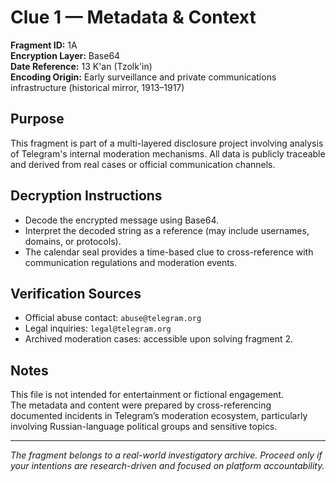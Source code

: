 # Clue 1 — Metadata & Context

**Fragment ID:** 1A  
**Encryption Layer:** Base64  
**Date Reference:** 13 K'an (Tzolk'in)  
**Encoding Origin:** Early surveillance and private communications infrastructure (historical mirror, 1913–1917)

## Purpose

This fragment is part of a multi-layered disclosure project involving analysis of Telegram's internal moderation mechanisms. All data is publicly traceable and derived from real cases or official communication channels.

## Decryption Instructions

- Decode the encrypted message using Base64.
- Interpret the decoded string as a reference (may include usernames, domains, or protocols).
- The calendar seal provides a time-based clue to cross-reference with communication regulations and moderation events.

## Verification Sources

- Official abuse contact: `abuse@telegram.org`  
- Legal inquiries: `legal@telegram.org`  
- Archived moderation cases: accessible upon solving fragment 2.

## Notes

This file is not intended for entertainment or fictional engagement.  
The metadata and content were prepared by cross-referencing documented incidents in Telegram’s moderation ecosystem, particularly involving Russian-language political groups and sensitive topics.

---

_The fragment belongs to a real-world investigatory archive. Proceed only if your intentions are research-driven and focused on platform accountability._

